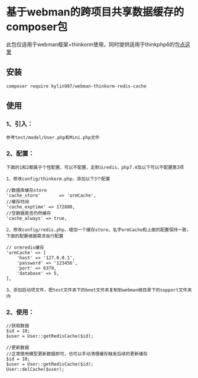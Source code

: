 # 基于webman的跨项目共享数据缓存的composer包
此包仅适用于webman框架+thinkorm使用，同时提供适用于thinkphp6的包[点这里](https://github.com/kylin987/think-orm-redis-cache)

## 安装
```
composer require kylin987/webman-thinkorm-redis-cache
```

## 使用
### 1、引入：
```
参考test/model/User.php和Mini.php文件
```
### 2、配置：
```
下面的1和2都属于个性配置，可以不配置，走默认redis，php7.4及以下可以不配置第3项

1、修改config/thinkorm.php，添加以下3个配置

//数据库缓存store
'cache_store'       => 'ormCache',
//缓存时间
'cache_exptime' => 172800,
//空数据是否仍然缓存
'cache_always' => true,

2、修改config/redis.php，增加一个缓存store，名字ormCache和上面的配置保持一致，下面的配置根据需求自行配置

// ormredis缓存
'ormCache' => [
    'host' => '127.0.0.1',
    'password' => '123456',
    'port' => 6379,
    'database' => 5,
],

3、添加启动项文件，把test文件夹下的boot文件夹复制到webman根目录下的support文件夹内

```
### 2、使用：
```
//获取数据
$id = 10;
$user = User::getRedisCache($id);

//更新数据
//正常使用模型更新数据即可，也可以手动清理缓存触发后续的更新缓存
$id = 10;
$user = User::getRedisCache($id);
User::delCache($user);
```